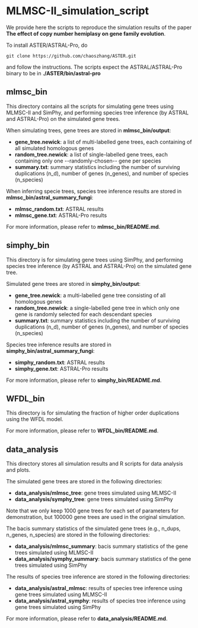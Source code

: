 # MLMSC-II_simulation_script
 
We provide here the scripts to reproduce the simulation results of the paper **The effect of copy number hemiplasy on gene family evolution**. 


To install ASTER/ASTRAL-Pro, do 
```
git clone https://github.com/chaoszhang/ASTER.git
```
and follow the instructions. The scripts expect the ASTRAL/ASTRAL-Pro binary to be in **./ASTER/bin/astral-pro**


## mlmsc_bin
This directory contains all the scripts for simulating gene trees using MLMSC-II and SimPhy, and performing species tree inference (by ASTRAL and ASTRAL-Pro) on the simulated gene trees.

When simulating trees, gene trees are stored in **mlmsc_bin/output**:
* **gene_tree.newick**: a list of multi-labelled gene trees, each containing of all simulated homologous genes
* **random_tree.newick**: a list of single-labelled gene trees, each containing only one --randomly-chosen-- gene per species 
* **summary.txt**: summary statistics including the number of surviving duplications (n_d), number of genes (n_genes), and number of species (n_species)

When inferring specie trees, species tree inference results are stored in **mlmsc_bin/astral_summary_fungi**:
* **mlmsc_random.txt**: ASTRAL results
* **mlmsc_gene.txt**: ASTRAL-Pro results

For more information, please refer to **mlmsc_bin/README.md**.

## simphy_bin
This directory is for simulating gene trees using SimPhy, and performing species tree inference (by ASTRAL and ASTRAL-Pro) on the simulated gene tree.

Simulated gene trees are stored in **simphy_bin/output**:
* **gene_tree.newick**: a multi-labelled gene tree consisting of all homologous genes
* **random_tree.newick**: a single-labelled gene tree in which only one gene is randomly selected for each descendant species 
* **summary.txt**: summary statistics including the number of surviving duplications (n_d), number of genes (n_genes), and number of species (n_species)

Species tree inference results are stored in **simphy_bin/astral_summary_fungi**:
* **simphy_random.txt**: ASTRAL results
* **simphy_gene.txt**: ASTRAL-Pro results

For more information, please refer to **simphy_bin/README.md**.

## WFDL_bin
This directory is for simulating the fraction of higher order duplications using the WFDL model.

For more information, please refer to **WFDL_bin/README.md**.

## data_analysis
This directory stores all simulation results and R scripts for data analysis and plots.

The simulated gene trees are stored in the following directories:
* **data_analysis/mlmsc_tree**: gene trees simulated using MLMSC-II
* **data_analysis/symphy_tree**: gene trees simulated using SimPhy
  
Note that we only keep 1000 gene trees for each set of parameters for demonstration, but 100000 gene trees are used in the original simulation.

The bacis summary statistics of the simulated gene trees (e.g., n_dups, n_genes, n_species) are stored in the following directories:
* **data_analysis/mlmsc_summary**: bacis summary statistics of the gene trees simulated using MLMSC-II
* **data_analysis/symphy_summary**: bacis summary statistics of the gene trees simulated using SimPhy

The results of species tree inference are stored in the following directories:
* **data_analysis/astral_mlmsc**: results of species tree inference using gene trees simulated using MLMSC-II
* **data_analysis/astral_symphy**: results of species tree inference using gene trees simulated using SimPhy

For more information, please refer to **data_analysis/README.md**.
